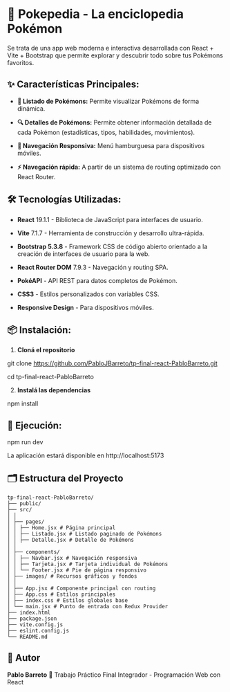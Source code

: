 # 🌟 Pokepedia - La enciclopedia Pokémon

Se trata de una app web moderna e interactiva desarrollada con React + Vite + Bootstrap que permite explorar y descubrir todo sobre tus Pokémons favoritos.

## ✨ Características Principales:

- **🎯 Listado de Pokémons:** Permite visualizar Pokémons de forma dinámica.

- **🔍 Detalles de Pokémons:** Permite obtener información detallada de cada Pokémon (estadísticas, tipos, habilidades, movimientos).

- **📱 Navegación Responsiva:** Menú hamburguesa para dispositivos móviles.

- **⚡ Navegación rápida:** A partir de un sistema de routing optimizado con React Router.

## 🛠️ Tecnologías Utilizadas:

- **React** 19.1.1 - Biblioteca de JavaScript para interfaces de usuario.

- **Vite** 7.1.7 - Herramienta de construcción y desarrollo ultra-rápida.

- **Bootstrap 5.3.8** - Framework CSS de código abierto orientado a la creación de interfaces de usuario para la web.

- **React Router DOM** 7.9.3 - Navegación y routing SPA.

- **PokéAPI** - API REST para datos completos de Pokémon.

- **CSS3** - Estilos personalizados con variables CSS.

- **Responsive Design** - Para dispositivos móviles.

## 📦 Instalación:

1. **Cloná el repositorio**

git clone https://github.com/PabloJBarreto/tp-final-react-PabloBarreto.git

cd tp-final-react-PabloBarreto

2. **Instalá las dependencias**

npm install

## 🚀 Ejecución:

npm run dev

La aplicación estará disponible en http://localhost:5173

## 🗂️ Estructura del Proyecto

```
tp-final-react-PabloBarreto/
├── public/
├── src/
│ │
│ ├── pages/
│ │ ├── Home.jsx # Página principal
│ │ ├── Listado.jsx # Listado paginado de Pokémons
│ │ ├── Detalle.jsx # Detalle de Pokémons
│ │
│ ├── components/
│ │ ├── Navbar.jsx # Navegación responsiva
│ │ ├── Tarjeta.jsx # Tarjeta individual de Pokémons
│ │ └── Footer.jsx # Pie de página responsivo
│ ├── images/ # Recursos gráficos y fondos
│ │
│ ├── App.jsx # Componente principal con routing
│ ├── App.css # Estilos principales
│ ├── index.css # Estilos globales base
│ └── main.jsx # Punto de entrada con Redux Provider
├── index.html
├── package.json
├── vite.config.js
├── eslint.config.js
└── README.md
```

## 👤 Autor

**Pablo Barreto**
🎯 Trabajo Práctico Final Integrador - Programación Web con React
